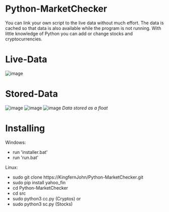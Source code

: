 # Python-MarketChecker

You can link your own script to the live data without much effort.
The data is cached so that data is also available while the program is not running.
With little knowledge of Python you can add or change stocks and cryptocurrencies.

# Live-Data

![image](https://user-images.githubusercontent.com/49335210/174445868-216339e5-ac4b-4690-b659-32da408c40a8.png)

# Stored-Data

![image](https://user-images.githubusercontent.com/49335210/174445905-92ff6bd4-3af0-42d6-94a4-2813af46f1d8.png) ![image](https://user-images.githubusercontent.com/49335210/174445926-c9935629-c906-43ed-a759-a367af11079d.png) ![image](https://user-images.githubusercontent.com/49335210/174445996-2af606ab-bb75-4962-9479-efa4f9ef8129.png) *Data stored as a float*


# Installing

Windows:
- run 'installer.bat'
- run 'run.bat'

Linux:
- sudo git clone https://KingfernJohn/Python-MarketChecker.git
- sudo pip install yahoo_fin
- cd Python-MarketChecker
- cd src
- sudo python3 cc.py (Cryptos)
  or
- sudo python3 sc.py (Stocks)
